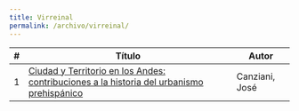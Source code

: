 ```yaml
---
title: Virreinal
permalink: /archivo/virreinal/
---
```



\# | Título | Autor
--- | --- | ---
1 | [Ciudad y Territorio en los Andes: contribuciones a la historia del urbanismo prehispánico](https://historiografiadelarteperuano.github.io/archivo/ciudad_y_territorio_canziani/) | Canziani, José
